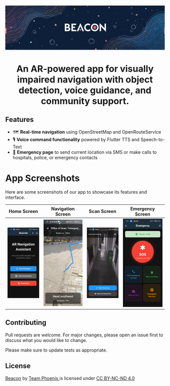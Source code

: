 ![Alt Text - really great image](images/banner.png)
<h1 align="center" style="border-bottom: none">
    <b>
     An AR-powered app for visually impaired navigation with object detection, voice guidance, and community support.      </b>
<br>
</h1>

## Features
- 🗺️ **Real-time navigation** using OpenStreetMap and OpenRouteService
- 🎙️ **Voice command functionality** powered by Flutter TTS and Speech-to-Text
- 🚨 **Emergency page** to send current location via SMS or make calls to hospitals, police, or emergency contacts

# App Screenshots

Here are some screenshots of our app to showcase its features and interface.

| Home Screen | Navigation Screen | Scan Screen | Emergency Screen |
|-------------|-------------|----------------|-----------------|
| ![Home Screen](images/home.jpg) | ![Navigation Screen](images/navigation.jpg) | ![Scan Screen](images/scan.jpg) | ![Emergency Screen](images/sos.jpg) |




## Contributing

Pull requests are welcome. For major changes, please open an issue first
to discuss what you would like to change.

Please make sure to update tests as appropriate.

## License

 <p xmlns:cc="http://creativecommons.org/ns#" xmlns:dct="http://purl.org/dc/terms/"><a property="dct:title" rel="cc:attributionURL" href="https://github.com/Shanu-Kumawat/Beacon">Beacon</a> by <a rel="cc:attributionURL dct:creator" property="cc:attributionName" href="https://github.com/Shanu-Kumawat">Team Phoenix </a> is licensed under <a href="https://creativecommons.org/licenses/by-nc-nd/4.0/?ref=chooser-v1" target="_blank" rel="license noopener noreferrer" style="display:inline-block;">CC BY-NC-ND 4.0<img style="height:22px!important;margin-left:3px;vertical-align:text-bottom;" src="https://mirrors.creativecommons.org/presskit/icons/cc.svg?ref=chooser-v1" alt=""><img style="height:22px!important;margin-left:3px;vertical-align:text-bottom;" src="https://mirrors.creativecommons.org/presskit/icons/by.svg?ref=chooser-v1" alt=""><img style="height:22px!important;margin-left:3px;vertical-align:text-bottom;" src="https://mirrors.creativecommons.org/presskit/icons/nc.svg?ref=chooser-v1" alt=""><img style="height:22px!important;margin-left:3px;vertical-align:text-bottom;" src="https://mirrors.creativecommons.org/presskit/icons/nd.svg?ref=chooser-v1" alt=""></a></p> 
